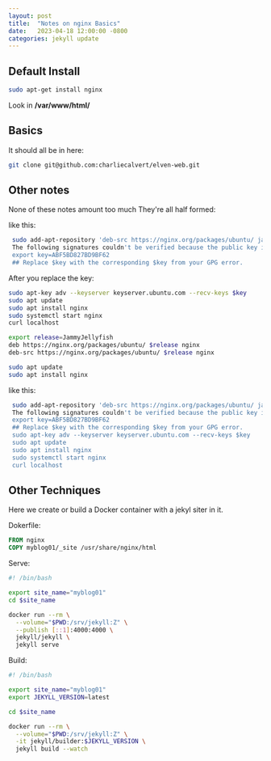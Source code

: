 ```yaml
---
layout: post
title:  "Notes on nginx Basics"
date:   2023-04-18 12:00:00 -0800
categories: jekyll update
---
```


## Default Install

``` bash
sudo apt-get install nginx
```

Look in **/var/www/html/**

## Basics

It should all be in here:

``` bash
git clone git@github.com:charliecalvert/elven-web.git
```

## Other notes

None of these notes amount too much They're all half formed:

like this:

``` bash
 sudo add-apt-repository 'deb-src https://nginx.org/packages/ubuntu/ jammy nginx'
 The following signatures couldn't be verified because the public key is not available: NO_PUBKEY ABF5BD827BD9BF62
 export key=ABF5BD827BD9BF62
 ## Replace $key with the corresponding $key from your GPG error.
 ```

 After you replace the key:

``` bash
sudo apt-key adv --keyserver keyserver.ubuntu.com --recv-keys $key
sudo apt update
sudo apt install nginx
sudo systemctl start nginx
curl localhost
```

``` bash
export release=JammyJellyfish
deb https://nginx.org/packages/ubuntu/ $release nginx
deb-src https://nginx.org/packages/ubuntu/ $release nginx

sudo apt update
sudo apt install nginx
```

like this:

``` bash
 sudo add-apt-repository 'deb-src https://nginx.org/packages/ubuntu/ jammy nginx'
 The following signatures couldn't be verified because the public key is not available: NO_PUBKEY ABF5BD827BD9BF62
 export key=ABF5BD827BD9BF62
 ## Replace $key with the corresponding $key from your GPG error.
 sudo apt-key adv --keyserver keyserver.ubuntu.com --recv-keys $key
 sudo apt update
 sudo apt install nginx
 sudo systemctl start nginx
 curl localhost
```

## Other Techniques

Here we create or build a Docker container with a jekyl siter in it.

Dokerfile:

``` Dockerfile
FROM nginx
COPY myblog01/_site /usr/share/nginx/html
```

Serve:

``` bash
#! /bin/bash

export site_name="myblog01"
cd $site_name

docker run --rm \
  --volume="$PWD:/srv/jekyll:Z" \
  --publish [::1]:4000:4000 \
  jekyll/jekyll \
  jekyll serve
```

Build:

``` bash 
#! /bin/bash

export site_name="myblog01"
export JEKYLL_VERSION=latest

cd $site_name

docker run --rm \
  --volume="$PWD:/srv/jekyll:Z" \
  -it jekyll/builder:$JEKYLL_VERSION \
  jekyll build --watch
```